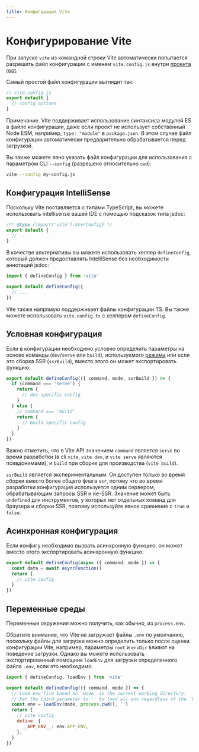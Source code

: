 ```yaml
---
title: Конфигурация Vite
---
```


# Конфигурирование Vite

При запуске `vite` из командной строки Vite автоматически попытается разрешить файл конфигурации с именем `vite.config.js` внутри [проекта root](/guide/#index-html-and-project-root).

Самый простой файл конфигурации выглядит так:

```js
// vite.config.js
export default {
  // config options
}
```

Примечание. Vite поддерживает использование синтаксиса модулей ES в файле конфигурации, даже если проект не использует собственный Node ESM, например, `type: "module"` в `package.json`. В этом случае файл конфигурации автоматически предварительно обрабатывается перед загрузкой.

Вы также можете явно указать файл конфигурации для использования с параметром CLI `--config` (разрешено относительно `cwd`):

```bash
vite --config my-config.js
```

## Конфигурация IntelliSense

Поскольку Vite поставляется с типами TypeScript, вы можете использовать intellisense вашей IDE с помощью подсказок типа jsdoc:

```js
/** @type {import('vite').UserConfig} */
export default {
  // ...
}
```

В качестве альтернативы вы можете использовать хелпер `defineConfig`, который должен предоставлять IntelliSense без необходимости аннотаций jsdoc:

```js
import { defineConfig } from 'vite'

export default defineConfig({
  // ...
})
```

Vite также напрямую поддерживает файлы конфигурации TS. Вы также можете использовать `vite.config.ts` с хелпером `defineConfig`.

## Условная конфигурация

Если в конфигурации необходимо условно определить параметры на основе команды (`dev`/`serve` или `build`), используемого [режима](/guide/env-and-mode) или если это сборка SSR (`ssrBuild`), вместо этого он может экспортировать функцию:

```js
export default defineConfig(({ command, mode, ssrBuild }) => {
  if (command === 'serve') {
    return {
      // dev specific config
    }
  } else {
    // command === 'build'
    return {
      // build specific config
    }
  }
})
```

Важно отметить, что в Vite API значением `command` является `serve` во время разработки (в cli `vite`, `vite dev`, и `vite serve` являются псевдонимами), и `build` при сборке для производства (`vite build`).

`ssrBuild` является экспериментальным. Он доступен только во время сборки вместо более общего флага `ssr`, потому что во время разработки конфигурация используется одним сервером, обрабатывающим запросы SSR и не-SSR. Значение может быть `undefined` для инструментов, у которых нет отдельных команд для браузера и сборки SSR, поэтому используйте явное сравнение с `true` и `false`.

## Асинхронная конфигурация

Если конфигу необходимо вызвать асинхронную функцию, он может вместо этого экспортировать асинхронную функцию:

```js
export default defineConfig(async ({ command, mode }) => {
  const data = await asyncFunction()
  return {
    // vite config
  }
})
```

## Переменные среды

Переменные окружения можно получить, как обычно, из `process.env`.

Обратите внимание, что Vite не загружает файлы `.env` по умолчанию, поскольку файлы для загрузки можно определить только после оценки конфигурации Vite, например, параметры `root` и `envDir` влияют на поведение загрузки. Однако вы можете использовать экспортированный помощник `loadEnv` для загрузки определенного файла `.env`, если это необходимо.

```js
import { defineConfig, loadEnv } from 'vite'

export default defineConfig(({ command, mode }) => {
  // Load env file based on `mode` in the current working directory.
  // Set the third parameter to '' to load all env regardless of the `VITE_` prefix.
  const env = loadEnv(mode, process.cwd(), '')
  return {
    // vite config
    define: {
      __APP_ENV__: env.APP_ENV,
    },
  }
})
```
